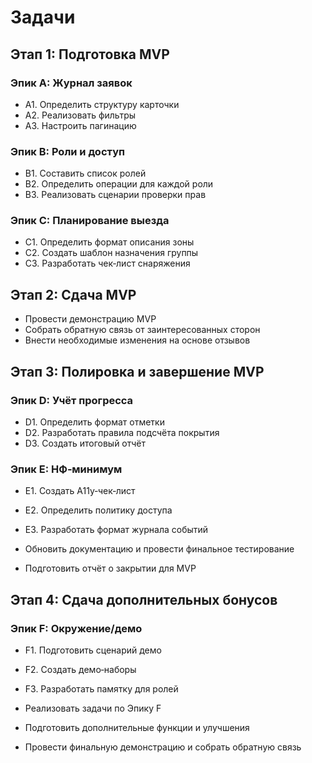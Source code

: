 # Задачи

## Этап 1: Подготовка MVP

### Эпик A: Журнал заявок
- A1. Определить структуру карточки
- A2. Реализовать фильтры
- A3. Настроить пагинацию

### Эпик B: Роли и доступ
- B1. Составить список ролей
- B2. Определить операции для каждой роли
- B3. Реализовать сценарии проверки прав

### Эпик C: Планирование выезда
- C1. Определить формат описания зоны
- C2. Создать шаблон назначения группы
- C3. Разработать чек‑лист снаряжения

## Этап 2: Сдача MVP

- Провести демонстрацию MVP
- Собрать обратную связь от заинтересованных сторон
- Внести необходимые изменения на основе отзывов

## Этап 3: Полировка и завершение MVP

### Эпик D: Учёт прогресса
- D1. Определить формат отметки
- D2. Разработать правила подсчёта покрытия
- D3. Создать итоговый отчёт

### Эпик E: НФ‑минимум
- E1. Создать A11y‑чек‑лист
- E2. Определить политику доступа
- E3. Разработать формат журнала событий

- Обновить документацию и провести финальное тестирование
- Подготовить отчёт о закрытии для MVP

## Этап 4: Сдача дополнительных бонусов

### Эпик F: Окружение/демо
- F1. Подготовить сценарий демо
- F2. Создать демо‑наборы
- F3. Разработать памятку для ролей

- Реализовать задачи по Эпику F
- Подготовить дополнительные функции и улучшения
- Провести финальную демонстрацию и собрать обратную связь